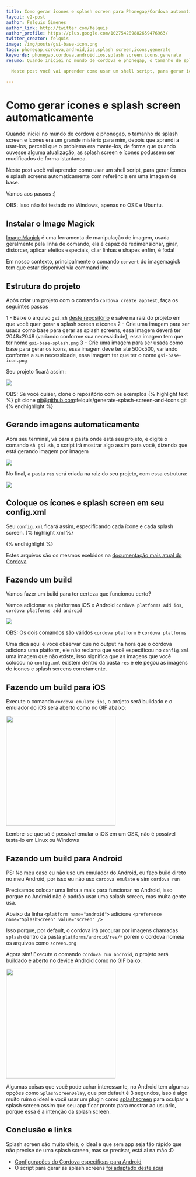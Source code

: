 ```yaml
---
title: Como gerar ícones e splash screen para Phonegap/Cordova automaticamente
layout: v2-post
author: Felquis Gimenes
author_link: http://twitter.com/felquis
author_profile: https://plus.google.com/102754289882659476963/
twitter_creator: felquis
image: /img/posts/gsi-base-icon.png
tags: phonegap,cordova,android,ios,splash screen,icons,generate
keywords: phonegap,cordova,android,ios,splash screen,icons,generate
resumo: Quando iniciei no mundo de cordova e phonegap, o tamanho de splash screen e ícones era um grande  mistério para mim, depois que aprendi a usar-los, percebi que o problema era mante-los, de forma que quando ouvesse alguma atualização, as splash screen e ícones podussem ser mudificados de forma istantanea.

  Neste post você vai aprender como usar um shell script, para gerar ícones e splash screens automaticamente com referência em uma imagem de base.

---
```


# Como gerar ícones e splash screen automaticamente

Quando iniciei no mundo de cordova e phonegap, o tamanho de splash screen e ícones era um grande mistério para mim, depois que aprendi a usar-los, percebi que o problema era mante-los, de forma que quando ouvesse alguma atualização, as splash screen e ícones podussem ser mudificados de forma istantanea.

Neste post você vai aprender como usar um shell script, para gerar ícones e splash screens automaticamente com referência em uma imagem de base.

Vamos aos passos :)

OBS: Isso não foi testado no Windows, apenas no OSX e Ubuntu.

## Instalar o Image Magick

[Image Magick](http://www.imagemagick.org/) é uma ferramenta de manipulação de imagem, usada geralmente pela linha de comando, ela é capaz de redimensionar, girar, distorcer, aplicar efeitos especiais, cliar linhas e shapes enfim, é foda!

Em nosso contexto, principalmente o comando `convert` do imagemagick tem que estar disponível via command line

## Estrutura do projeto

Após criar um projeto com o comando `cordova create appTest`, faça os seguintes passos

1 - Baixe o arquivo `gsi.sh` [deste repositório](https://github.com/felquis/generate-splash-screen-and-icons) e salve na raiz do projeto em que você quer gerar a splash screen e ícones
2 - Crie uma imagem para ser usada como base para gerar as splash screens, essa imagem deverá ter 2048x2048 (variando conforme sua necessidade), essa imagem tem que ter nome `gsi-base-splash.png`
3 - Crie uma imagem para ser usada como base para gerar os ícons, essa imagem deve ter até 500x500, variando conforme a sua necessidade, essa imagem ter que ter o nome `gsi-base-icon.png`

Seu projeto ficará assim:

<img src="/img/posts/gsi-project-folders.png">

OBS: Se você quiser, clone o repositório com os exemplos
{% highlight text %}
  git clone git@github.com:felquis/generate-splash-screen-and-icons.git
{% endhighlight %}

## Gerando imagens automaticamente

Abra seu terminal, vá para a pasta onde está seu projeto, e digite o comando `sh gsi.sh`, o script irá mostrar algo assim para você, dizendo que está gerando imagem por imagem

<img src="/img/posts/gsi-output-print.png">

No final, a pasta `res` será criada na raiz do seu projeto, com essa estrutura:

<img src="/img/posts/gsi-output-files.png">

## Coloque os ícones e splash screen em seu config.xml

Seu `config.xml` ficará assim, especificando cada ícone e cada splash screen.
{% highlight xml %}
<platform name="android">
    <splash density="land-hdpi" src="res/screen/android/drawable-land-hdpi.png" />
    <splash density="land-ldpi" src="res/screen/android/drawable-land-ldpi.png" />
    <splash density="land-mdpi" src="res/screen/android/drawable-land-mdpi.png" />
    <splash density="land-xhdpi" src="res/screen/android/drawable-land-xhdpi.png" />
    <splash density="port-hdpi" src="res/screen/android/drawable-port-hdpi.png" />
    <splash density="port-ldpi" src="res/screen/android/drawable-port-ldpi.png" />
    <splash density="port-mdpi" src="res/screen/android/drawable-port-mdpi.png" />
    <splash density="port-xhdpi" src="res/screen/android/drawable-port-xhdpi.png" />
    <icon density="ldpi" src="res/icon/android/drawable-ldpi.png" />
    <icon density="mdpi" src="res/icon/android/drawable-mdpi.png" />
    <icon density="hdpi" src="res/icon/android/drawable-hdpi.png" />
    <icon density="xhdpi" src="res/icon/android/drawable-xhdpi.png" />
</platform>
<platform name="ios">
    <splash height="480" src="res/screen/ios/Default~iphone.png" width="320" />
    <splash height="960" src="res/screen/ios/Default@2x~iphone.png" width="640" />
    <splash height="1024" src="res/screen/ios/Default-Portrait~ipad.png" width="768" />
    <splash height="2048" src="res/screen/ios/Default-Portrait@2x~ipad.png" width="1536" />
    <splash height="768" src="res/screen/ios/Default-Landscape~ipad.png" width="1024" />
    <splash height="1536" src="res/screen/ios/Default-Landscape@2x~ipad.png" width="2048" />
    <splash height="1136" src="res/screen/ios/Default-568h@2x~iphone.png" width="640" />
    <icon height="60" src="res/icon/ios/icon-60.png" width="60" />
    <icon height="120" src="res/icon/ios/icon-60@2x.png" width="120" />
    <icon height="76" src="res/icon/ios/icon-76.png" width="76" />
    <icon height="152" src="res/icon/ios/icon-76@2x.png" width="152" />
    <icon height="40" src="res/icon/ios/icon-40.png" width="40" />
    <icon height="80" src="res/icon/ios/icon-40@2x.png" width="80" />
    <icon height="57" src="res/icon/ios/icon.png" width="57" />
    <icon height="114" src="res/icon/ios/icon@2x.png" width="114" />
    <icon height="72" src="res/icon/ios/icon-72.png" width="72" />
    <icon height="144" src="res/icon/ios/icon-72@2x.png" width="144" />
    <icon height="29" src="res/icon/ios/icon-small.png" width="29" />
    <icon height="58" src="res/icon/ios/icon-small@2x.png" width="58" />
    <icon height="50" src="res/icon/ios/icon-50.png" width="50" />
    <icon height="100" src="res/icon/ios/icon-50@2x.png" width="100" />
</platform>

<icon src="res/icon/icon.png" />
{% endhighlight %}

Estes arquivos são os mesmos exebidos na [documentação mais atual do Cordova](http://cordova.apache.org/docs/en/4.0.0/config_ref_images.md.html)

## Fazendo um build

Vamos fazer um build para ter certeza que funcionou certo?

Vamos adicionar as platformas iOS e Android `cordova platforms add ios`, `cordova platforms add android`

<img src="/img/posts/gsi-add-platforms.png">

OBS: Os dois comandos são válidos `cordova platform` e `cordova platforms`

Uma dica aqui é você observar que no output na hora que o cordova adiciona uma platform, ele não reclama que você especificou no `config.xml` uma imagem que não existe, isso significa que as imagens que você colocou no `config.xml` existem dentro da pasta `res` e ele pegou as imagens de ícones e splash screens corretamente.

## Fazendo um build para iOS

Execute o comando `cordova emulate ios`, o projeto será buildado e o emulador do iOS será aberto como no GIF abaixo:

<img src="/img/posts/gsi-on-ios.gif" width="300">

Lembre-se que só é possível emular o iOS em um OSX, não é possível testa-lo em Linux ou Windows

## Fazendo um build para Android

PS: No meu caso eu não uso um emulador do Android, eu faço build direto no meu Android, por isso eu não uso `cordova emulate` e sim `cordova run`

Precisamos colocar uma linha a mais para funcionar no Android, isso porque no Android não é padrão usar uma splash screen, mas muita gente usa.

Abaixo da linha `<platform name="android">` adicione `<preference name="SplashScreen" value="screen" />`

Isso porque, por default, o cordova irá procurar por imagens chamadas `splash` dentro da pasta `platforms/android/res/*` porém o cordova nomeia os arquivos como `screen.png`

Agora sim! Execute o comando `cordova run android`, o projeto será buildado e aberto no device Android como no GIF baixo:

<img src="/img/posts/gsi-on-android.gif" width="300">

Algumas coisas que você pode achar interessante, no Android tem algumas opções como `SplashScreenDelay`, que por default é 3 segundos, isso é algo muito ruim o ideal é você usar um plugin como [splashscreen](http://plugins.cordova.io/#/package/org.apache.cordova.splashscreen) para oculpar a splash screen assim que seu app ficar pronto para mostrar ao usuário, porque essa é a intenção da splash screen.

## Conclusão e links

Splash screen são muito úteis, o ideal é que sem app seja tão rápido que não precise de uma splash screen, mas se precisar, está ai na mão :D

* [Configurações do Cordova específicas para Android](http://cordova.apache.org/docs/en/4.0.0/guide_platforms_android_config.md.html)
* O script para gerar as splash screens [foi adaptado deste aqui](https://github.com/tlvince/phonegap-icon-splash-generator)
